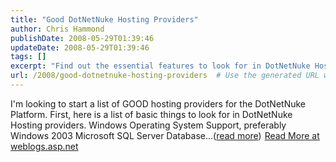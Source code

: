 ```yaml
---
title: "Good DotNetNuke Hosting Providers"
author: Chris Hammond
publishDate: 2008-05-29T01:39:46
updateDate: 2008-05-29T01:39:46
tags: []
excerpt: "Find out the essential features to look for in DotNetNuke Hosting providers like Windows OS Support and SQL Server Database. Learn more at weblogs.asp.net."
url: /2008/good-dotnetnuke-hosting-providers  # Use the generated URL with year
---
```

I'm looking to start a list of GOOD hosting providers for the DotNetNuke Platform. First, here is a list of basic things to look for in DotNetNuke Hosting providers. Windows Operating System Support, preferably Windows 2003 Microsoft SQL Server Database...(<a href="https://weblogs.asp.net/christoc/archive/2008/05/27/good-dotnetnuke-hosting-providers.aspx">read more</a>)<img src="https://weblogs.asp.net/aggbug.aspx?PostID=6224681" width="1" height="1"> <a href="https://weblogs.asp.net/christoc/archive/2008/05/27/good-dotnetnuke-hosting-providers.aspx">Read More at weblogs.asp.net</a>

